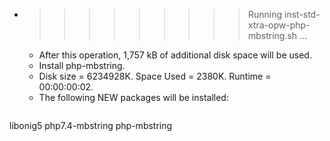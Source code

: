 * >>>>>>>>> Running inst-std-xtra-opw-php-mbstring.sh ...
  * After this operation, 1,757 kB of additional disk space will be used.
  * Install php-mbstring.
  * Disk size = 6234928K. Space Used = 2380K. Runtime = 00:00:00:02.
  * The following NEW packages will be installed:
  ```bash
libonig5 php7.4-mbstring php-mbstring
  ```
